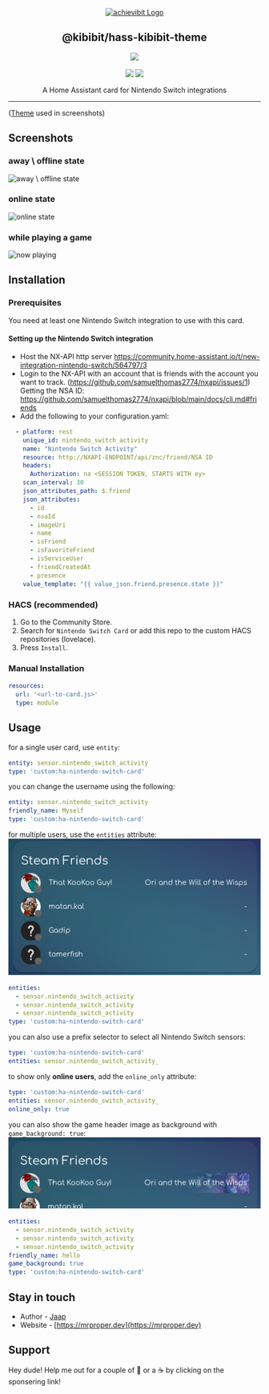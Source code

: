 <p align="center">
  <a href="https://github.com/GewoonJaap/ha-nintendo-switch-card/" target="blank"><img src="https://thatkookooguy.github.io/https-assets/screenshots/ha-nintendo-switch-card-logo.png" width="500" alt="achievibit Logo" />
  </a>
  <h2 align="center">
    @kibibit/hass-kibibit-theme
  </h2>
</p>
<p align="center">
  <a href="https://www.npmjs.com/package/@gewoonjaap/ha-nintendo-switch-card"><img src="https://img.shields.io/npm/v/@kibibit/ha-nintendo-switch-card/latest.svg?style=for-the-badge&logo=npm&color=CB3837"></a>
</p>
<p align="center">
  <a href="https://github.com/custom-components/hacs"><img src="https://img.shields.io/badge/HACS-Default-orange.svg"></a>
  <a href="https://imgur.com/gallery/SQJNbWb"><img src="https://img.shields.io/badge/Screenshots-Click_Here-ff3860.svg"></a>
</p>
<p align="center">
  A Home Assistant card for Nintendo Switch integrations
</p>
<hr>

([Theme](https://github.com/kibibit/hass-kibibit-theme) used in screenshots)

## Screenshots

### away \ offline state

![away \ offline state](https://thatkookooguy.github.io/https-assets/screenshots/ha-nintendo-switch-card-offline.jpeg)

### online state

![online state](https://thatkookooguy.github.io/https-assets/screenshots/ha-nintendo-switch-card-online.jpeg)

### while playing a game

![now playing](https://thatkookooguy.github.io/https-assets/screenshots/ha-nintendo-switch-card-now-playing.jpeg)

## Installation

### Prerequisites
You need at least one Nintendo Switch integration to use with this card.

#### Setting up the Nintendo Switch integration
- Host the NX-API http server https://community.home-assistant.io/t/new-integration-nintendo-switch/564797/3
- Login to the NX-API with an account that is friends with the account you want to track. (https://github.com/samuelthomas2774/nxapi/issues/1)
  Getting the NSA ID: https://github.com/samuelthomas2774/nxapi/blob/main/docs/cli.md#friends
- Add the following to your configuration.yaml:
```yaml
  - platform: rest
    unique_id: nintendo_switch_activity
    name: "Nintendo Switch Activity"
    resource: http://NXAPI-ENDPOINT/api/znc/friend/NSA ID
    headers:
      Authorization: na <SESSION TOKEN, STARTS WITH ey>
    scan_interval: 30
    json_attributes_path: $.friend
    json_attributes:
      - id
      - nsaId
      - imageUri
      - name
      - isFriend
      - isFavoriteFriend
      - isServiceUser
      - friendCreatedAt
      - presence
    value_template: "{{ value_json.friend.presence.state }}"
```

### HACS (recommended)

1. Go to the Community Store.
2. Search for `Nintendo Switch Card` or add this repo to the custom HACS repositories (lovelace).
3. Press `Install`.

### Manual Installation

```yaml
resources:
  url: '<url-to-card.js>'
  type: module
```

## Usage

for a single user card, use `entity`:

```yaml
entity: sensor.nintendo_switch_activity
type: 'custom:ha-nintendo-switch-card'
```

you can change the username using the following:

```yaml
entity: sensor.nintendo_switch_activity
friendly_name: Myself
type: 'custom:ha-nintendo-switch-card'
```

for multiple users, use the `entities` attribute:
![](screenshots/multi.png)

```yaml
entities:
  - sensor.nintendo_switch_activity
  - sensor.nintendo_switch_activity
  - sensor.nintendo_switch_activity
type: 'custom:ha-nintendo-switch-card'
```

you can also use a prefix selector to select all Nintendo Switch sensors:

```yaml
type: 'custom:ha-nintendo-switch-card'
entities: sensor.nintendo_switch_activity_
```

to show only **online users**, add the `online_only` attribute:

```yaml
type: 'custom:ha-nintendo-switch-card'
entities: sensor.nintendo_switch_activity_
online_only: true
```

you can also show the game header image as background with `game_background: true`:
![](screenshots/game-bg.png)

```yaml
entities:
  - sensor.nintendo_switch_activity
  - sensor.nintendo_switch_activity
  - sensor.nintendo_switch_activity
friendly_name: hello
game_background: true
type: 'custom:ha-nintendo-switch-card'
```

## Stay in touch

- Author - [Jaap](https://github.com/GewoonJaap)
- Website - [https://mrproper.dev](https://mrproper.dev)

## Support

Hey dude! Help me out for a couple of :beers: or a :coffee: by clicking on the sponsering link!
